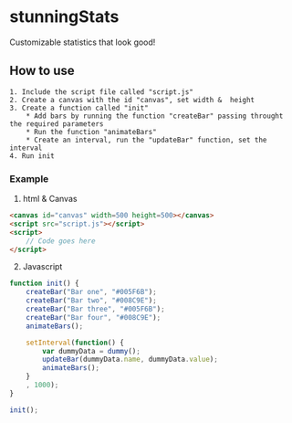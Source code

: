 # stunningStats
Customizable statistics that look good!

## How to use
	1. Include the script file called "script.js"
	2. Create a canvas with the id "canvas", set width &  height
	3. Create a function called "init"
		* Add bars by running the function "createBar" passing throught the required parameters
		* Run the function "animateBars"
		* Create an interval, run the "updateBar" function, set the interval
	4. Run init

### Example
1. html & Canvas
```html
<canvas id="canvas" width=500 height=500></canvas>
<script src="script.js"></script>
<script>
	// Code goes here
</script>
```

2. Javascript
```javascript
function init() {
	createBar("Bar one", "#005F6B");
	createBar("Bar two", "#008C9E");
	createBar("Bar three", "#005F6B");
	createBar("Bar four", "#008C9E");
	animateBars();

	setInterval(function() {
		var dummyData = dummy();
		updateBar(dummyData.name, dummyData.value);
		animateBars();
	}
	, 1000);
}

init();
```